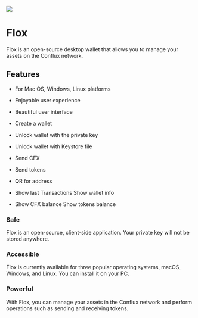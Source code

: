 ![](https://i.imgur.com/JT8EJqJ.png)

# Flox

Flox is an open-source desktop wallet that allows you to manage your assets on the Conflux network.

## Features

- For Mac OS, Windows, Linux platforms

- Enjoyable user experience

- Beautiful user interface

- Create a wallet

- Unlock wallet with the private key

- Unlock wallet with Keystore file

- Send CFX

- Send tokens  

- QR for address

- Show last Transactions Show wallet info

- Show CFX balance Show tokens balance


### Safe

Flox is an open-source, client-side application. Your private key will not be stored anywhere.

### Accessible

Flox is currently available for three popular operating systems, macOS, Windows, and Linux. You can install it on your PC.

### Powerful

With Flox, you can manage your assets in the Conflux network and perform operations such as sending and receiving tokens.
